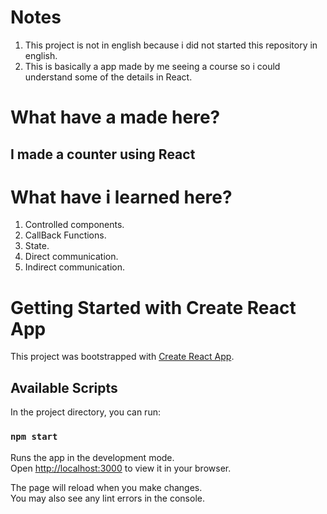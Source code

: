 # Notes

1. This project is not in english because i did not started this repository in english.
2. This is basically a app made by me seeing a course so i could understand some of the details in React.

# What have a made here?

## I made a counter using React

# What have i learned here?

1. Controlled components.
2. CallBack Functions.
3. State.
4. Direct communication.
5. Indirect communication.

# Getting Started with Create React App

This project was bootstrapped with [Create React App](https://github.com/facebook/create-react-app).

## Available Scripts

In the project directory, you can run:

### `npm start`

Runs the app in the development mode.\
Open [http://localhost:3000](http://localhost:3000) to view it in your browser.

The page will reload when you make changes.\
You may also see any lint errors in the console.
